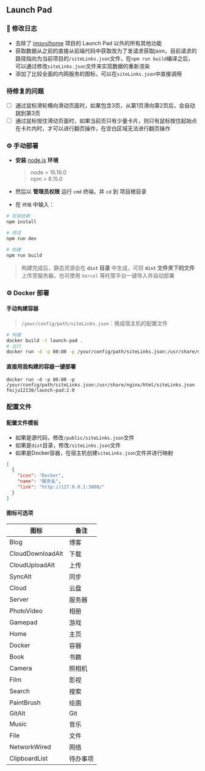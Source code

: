 
## Launch Pad

### 📔 修改日志

- 去除了 [imsyy/home](https://github.com/imsyy/home) 项目的 Launch Pad 以外的所有其他功能
- 获取数据从之前的直接从前端代码中获取改为了发请求获取json，目前请求的路径指向为当前项目的`/siteLinks.json`文件，在`npm run build`编译之后，可以通过修改`siteLinks.json`文件来实现数据的重新渲染
- 添加了比较全面的内网服务的图标，可以在`siteLinks.json`中直接调用

### 待修复的问题

- [ ] 通过鼠标滑轮横向滑动页面时，如果包含3页，从第1页滑向第2页后，会自动跳到第3页
- [ ] 通过鼠标按住滑动页面时，如果当前页只有少量卡片，则只有鼠标按住起始点在卡片内时，才可以进行翻页操作，在空白区域无法进行翻页操作

### ⚙️ 手动部署

- **安装** [node.js](https://nodejs.org/zh-cn/) **环境**

  > node > 16.16.0  
  > npm > 8.15.0

- 然后以 **管理员权限** 运行 `cmd` 终端，并 `cd` 到 项目根目录
- 在 `终端` 中输入：

```bash
# 安装依赖
npm install

# 预览
npm run dev

# 构建
npm run build
```

> 构建完成后，静态资源会在 **`dist` 目录** 中生成，可将 **`dist` 文件夹下的文件**上传至服务器，也可使用 `Vercel` 等托管平台一键导入并自动部署

### ⚙️ Docker 部署

#### 手动构建容器

> `/your/config/path/siteLinks.json`：换成宿主机的配置文件

```bash
# 构建
docker build -t launch-pad .
# 运行
docker run -d -p 80:80 -p /your/config/path/siteLinks.json:/usr/share/nginx/html/siteLinks.json launch-pad
```

#### 直接用我构建的容器一键部署

```shell
docker run -d -p 80:80 -p /your/config/path/siteLinks.json:/usr/share/nginx/html/siteLinks.json feiju12138/launch-pad:2.0
```

### 配置文件

#### 配置文件模板

- 如果是源代码，修改`/public/siteLinks.json`文件
- 如果是`dist`目录，修改`/siteLinks.json`文件
- 如果是Docker容器，在宿主机创建`siteLinks.json`文件并进行映射

```json
[
  {
    "icon": "Docker",
    "name": "服务名",
    "link": "http://127.0.0.1:3000/"
  }
]
```

#### 图标可选项

|图标|备注|
|---|---|
|Blog|博客|
|CloudDownloadAlt|下载|
|CloudUploadAlt|上传|
|SyncAlt|同步|
|Cloud|云盘|
|Server|服务器|
|PhotoVideo|相册|
|Gamepad|游戏|
|Home|主页|
|Docker|容器|
|Book|书籍|
|Camera|照相机|
|Film|影视|
|Search|搜索|
|PaintBrush|绘画|
|GitAlt|Git|
|Music|音乐|
|File|文件|
|NetworkWired|网络|
|ClipboardList|待办事项|

